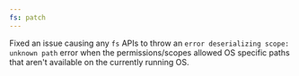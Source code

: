 ```yaml
---
fs: patch
---
```


Fixed an issue causing any `fs` APIs to throw an `error deserializing scope: unknown path` error when the permissions/scopes allowed OS specific paths that aren't available on the currently running OS.